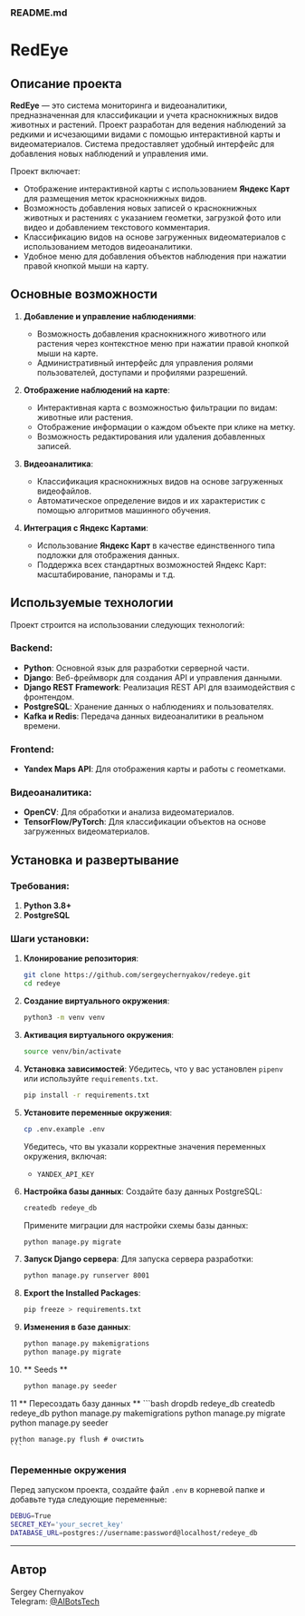 ### README.md

# RedEye

## Описание проекта

**RedEye** — это система мониторинга и видеоаналитики, предназначенная для классификации и учета краснокнижных видов животных и растений. Проект разработан для ведения наблюдений за редкими и исчезающими видами с помощью интерактивной карты и видеоматериалов. Система предоставляет удобный интерфейс для добавления новых наблюдений и управления ими.

Проект включает:
- Отображение интерактивной карты с использованием **Яндекс Карт** для размещения меток краснокнижных видов.
- Возможность добавления новых записей о краснокнижных животных и растениях с указанием геометки, загрузкой фото или видео и добавлением текстового комментария.
- Классификацию видов на основе загруженных видеоматериалов с использованием методов видеоаналитики.
- Удобное меню для добавления объектов наблюдения при нажатии правой кнопкой мыши на карту.

## Основные возможности

1. **Добавление и управление наблюдениями**:
   - Возможность добавления краснокнижного животного или растения через контекстное меню при нажатии правой кнопкой мыши на карте.
   - Административный интерфейс для управления ролями пользователей, доступами и профилями разрешений.

2. **Отображение наблюдений на карте**:
   - Интерактивная карта с возможностью фильтрации по видам: животные или растения.
   - Отображение информации о каждом объекте при клике на метку.
   - Возможность редактирования или удаления добавленных записей.

3. **Видеоаналитика**:
   - Классификация краснокнижных видов на основе загруженных видеофайлов.
   - Автоматическое определение видов и их характеристик с помощью алгоритмов машинного обучения.

4. **Интеграция с Яндекс Картами**:
   - Использование **Яндекс Карт** в качестве единственного типа подложки для отображения данных.
   - Поддержка всех стандартных возможностей Яндекс Карт: масштабирование, панорамы и т.д.

## Используемые технологии

Проект строится на использовании следующих технологий:

### Backend:
- **Python**: Основной язык для разработки серверной части.
- **Django**: Веб-фреймворк для создания API и управления данными.
- **Django REST Framework**: Реализация REST API для взаимодействия с фронтендом.
- **PostgreSQL**: Хранение данных о наблюдениях и пользователях.
- **Kafka и Redis**: Передача данных видеоаналитики в реальном времени.

### Frontend:
- **Yandex Maps API**: Для отображения карты и работы с геометками.

### Видеоаналитика:
- **OpenCV**: Для обработки и анализа видеоматериалов.
- **TensorFlow/PyTorch**: Для классификации объектов на основе загруженных видеоматериалов.

## Установка и развертывание

### Требования:

1. **Python 3.8+**
2. **PostgreSQL**

### Шаги установки:

1. **Клонирование репозитория**:
   ```bash
   git clone https://github.com/sergeychernyakov/redeye.git
   cd redeye
   ```

2. **Создание виртуального окружения**:
   ```bash
   python3 -m venv venv
   ```

3. **Активация виртуального окружения**:
   ```bash
   source venv/bin/activate
   ```

4. **Установка зависимостей**:
   Убедитесь, что у вас установлен `pipenv` или используйте `requirements.txt`.
   ```bash
   pip install -r requirements.txt
   ```

5. **Установите переменные окружения**:
   ```bash
   cp .env.example .env
   ```
   Убедитесь, что вы указали корректные значения переменных окружения, включая:
   - `YANDEX_API_KEY`

6. **Настройка базы данных**:
   Создайте базу данных PostgreSQL:
   ```bash
   createdb redeye_db
   ```

   Примените миграции для настройки схемы базы данных:
   ```bash
   python manage.py migrate
   ```

7. **Запуск Django сервера**:
   Для запуска сервера разработки:
   ```bash
   python manage.py runserver 8001
   ```

8. **Export the Installed Packages**:
    ```bash
    pip freeze > requirements.txt
    ```

9. **Изменения в базе данных**:
    ```bash
    python manage.py makemigrations
    python manage.py migrate
   ```

10. ** Seeds **
    ```bash
    python manage.py seeder
    ```

11 ** Пересоздать базу данных **
    ```bash
    dropdb redeye_db 
    createdb redeye_db
    python manage.py makemigrations
    python manage.py migrate
    python manage.py seeder

    python manage.py flush # очистить
    ```

### Переменные окружения

Перед запуском проекта, создайте файл `.env` в корневой папке и добавьте туда следующие переменные:

```bash
DEBUG=True
SECRET_KEY='your_secret_key'
DATABASE_URL=postgres://username:password@localhost/redeye_db
```

---

## Автор

Sergey Chernyakov  
Telegram: [@AIBotsTech](https://t.me/AIBotsTech)
